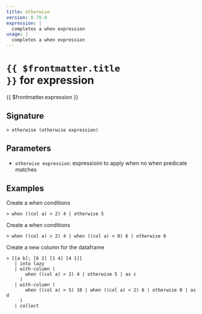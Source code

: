 ```yaml
---
title: otherwise
version: 0.70.0
expression: |
  completes a when expression
usage: |
  completes a when expression
---
```


# <code>{{ $frontmatter.title }}</code> for expression

<div class='command-title'>{{ $frontmatter.expression }}</div>

## Signature

```> otherwise (otherwise expression)```

## Parameters

 -  `otherwise expression`: expressioini to apply when no when predicate matches

## Examples

Create a when conditions
```shell
> when ((col a) > 2) 4 | otherwise 5
```

Create a when conditions
```shell
> when ((col a) > 2) 4 | when ((col a) < 0) 6 | otherwise 0
```

Create a new column for the dataframe
```shell
> [[a b]; [6 2] [1 4] [4 1]]
   | into lazy
   | with-column (
       when ((col a) > 2) 4 | otherwise 5 | as c
     )
   | with-column (
       when ((col a) > 5) 10 | when ((col a) < 2) 6 | otherwise 0 | as d
     )
   | collect
```
